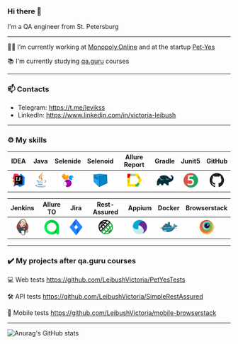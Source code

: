 ### Hi there 👋

I'm a QA engineer from St. Petersburg
___

:woman_office_worker: I’m currently working at [Monopoly.Online](https://monopoly.ru/) and at the startup [Pet-Yes](https://pet-yes.com/) 

:books: I'm currently studying [qa.guru](https://qa.guru/) courses
___

### :mailbox: Contacts
- Telegram: https://t.me/levikss
- LinkedIn: https://www.linkedin.com/in/victoria-leibush
___

### :gear: My skills

| IDEA | Java | Selenide | Selenoid | Allure Report | Gradle | Junit5 | GitHub |
|:--------:|:-------------:|:---------:|:-------:|:----:|:------:|:----:|:----:|
| <img src="images/Intelij_IDEA.svg" width="40" height="40"> | <img src="images/JAVA.svg" width="40" height="40"> | <img src="images/Selenide.svg" width="40" height="40"> | <img src="images/Selenoid.svg" width="40" height="40"> | <img src="images/Allure_Report.svg" width="40" height="40"> | <img src="images/Gradle.svg" width="40" height="40"> | <img src="images/Junit5.svg" width="40" height="40"> | <img src="images/GitHub.svg" width="40" height="40"> |

| Jenkins | Allure TO | Jira | Rest-Assured | Appium | Docker | Browserstack |
|:------:|:------:|:--------:|:--------:|:--------:|:--------:|:--------:|
| <img src="images/Jenkins.svg" width="40" height="40"> | <img src="images/Allure_TO.svg" width="40" height="40"> | <img src="images/Jira.svg" width="40" height="40"> | <img src="images/Rest-Assured.svg" width="40" height="40"> | <img src="images/Appium.svg" width="40" height="40"> | <img src="images/Docker.svg" width="40" height="40"> | <img src="images/Browserstack.svg" width="40" height="40"> |
___

### :heavy_check_mark: My projects after qa.guru courses

:computer: Web tests https://github.com/LeibushVictoria/PetYesTests

:hammer_and_wrench: API tests https://github.com/LeibushVictoria/SimpleRestAssured

:iphone: Mobile tests https://github.com/LeibushVictoria/mobile-browserstack
___

![Anurag's GitHub stats](https://github-readme-stats.vercel.app/api?username=LeibushVictoria&show_icons=true&theme=github_dark)
